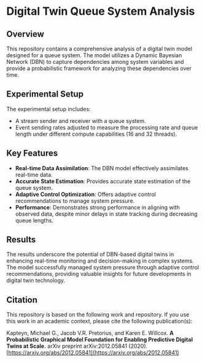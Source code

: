 # Digital Twin Queue System Analysis

## Overview

This repository contains a comprehensive analysis of a digital twin model designed for a queue system. The model utilizes a Dynamic Bayesian Network (DBN) to capture dependencies among system variables and provide a probabilistic framework for analyzing these dependencies over time.

## Experimental Setup

The experimental setup includes:
- A stream sender and receiver with a queue system.
- Event sending rates adjusted to measure the processing rate and queue length under different compute capabilities (16 and 32 threads).

## Key Features

- **Real-time Data Assimilation**: The DBN model effectively assimilates real-time data.
- **Accurate State Estimation**: Provides accurate state estimation of the queue system.
- **Adaptive Control Optimization**: Offers adaptive control recommendations to manage system pressure.
- **Performance**: Demonstrates strong performance in aligning with observed data, despite minor delays in state tracking during decreasing queue lengths.

## Results

The results underscore the potential of DBN-based digital twins in enhancing real-time monitoring and decision-making in complex systems. The model successfully managed system pressure through adaptive control recommendations, providing valuable insights for future developments in digital twin technology.

## Citation

This repository is based on the following work and repository. If you use this work in an academic context, please cite the following publication(s):

Kapteyn, Michael G., Jacob V.R. Pretorius, and Karen E. Willcox. **A Probabilistic Graphical Model Foundation for Enabling Predictive Digital Twins at Scale.** arXiv preprint arXiv:2012.05841 (2020). [https://arxiv.org/abs/2012.05841](https://arxiv.org/abs/2012.05841)
